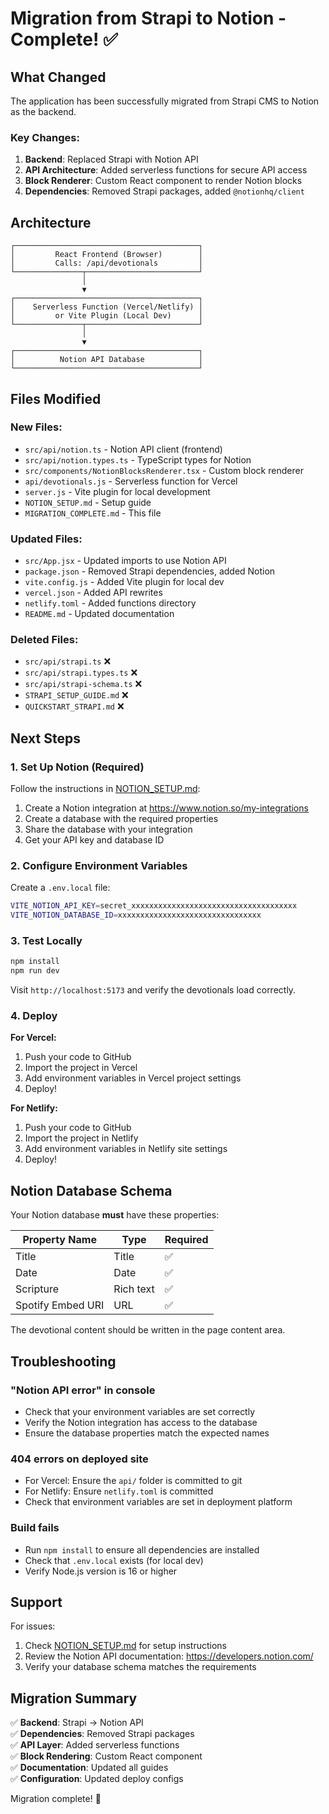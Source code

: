 # Migration from Strapi to Notion - Complete! ✅

## What Changed

The application has been successfully migrated from Strapi CMS to Notion as the backend.

### Key Changes:

1. **Backend**: Replaced Strapi with Notion API
2. **API Architecture**: Added serverless functions for secure API access
3. **Block Renderer**: Custom React component to render Notion blocks
4. **Dependencies**: Removed Strapi packages, added `@notionhq/client`

## Architecture

```
┌─────────────────────────────────────────┐
│         React Frontend (Browser)        │
│         Calls: /api/devotionals         │
└───────────────┬─────────────────────────┘
                │
                ▼
┌─────────────────────────────────────────┐
│    Serverless Function (Vercel/Netlify) │
│         or Vite Plugin (Local Dev)      │
└───────────────┬─────────────────────────┘
                │
                ▼
┌─────────────────────────────────────────┐
│          Notion API Database            │
└─────────────────────────────────────────┘
```

## Files Modified

### New Files:

- `src/api/notion.ts` - Notion API client (frontend)
- `src/api/notion.types.ts` - TypeScript types for Notion
- `src/components/NotionBlocksRenderer.tsx` - Custom block renderer
- `api/devotionals.js` - Serverless function for Vercel
- `server.js` - Vite plugin for local development
- `NOTION_SETUP.md` - Setup guide
- `MIGRATION_COMPLETE.md` - This file

### Updated Files:

- `src/App.jsx` - Updated imports to use Notion API
- `package.json` - Removed Strapi dependencies, added Notion
- `vite.config.js` - Added Vite plugin for local dev
- `vercel.json` - Added API rewrites
- `netlify.toml` - Added functions directory
- `README.md` - Updated documentation

### Deleted Files:

- `src/api/strapi.ts` ❌
- `src/api/strapi.types.ts` ❌
- `src/api/strapi-schema.ts` ❌
- `STRAPI_SETUP_GUIDE.md` ❌
- `QUICKSTART_STRAPI.md` ❌

## Next Steps

### 1. Set Up Notion (Required)

Follow the instructions in [NOTION_SETUP.md](./NOTION_SETUP.md):

1. Create a Notion integration at https://www.notion.so/my-integrations
2. Create a database with the required properties
3. Share the database with your integration
4. Get your API key and database ID

### 2. Configure Environment Variables

Create a `.env.local` file:

```bash
VITE_NOTION_API_KEY=secret_xxxxxxxxxxxxxxxxxxxxxxxxxxxxxxxxxxxxx
VITE_NOTION_DATABASE_ID=xxxxxxxxxxxxxxxxxxxxxxxxxxxxxxxx
```

### 3. Test Locally

```bash
npm install
npm run dev
```

Visit `http://localhost:5173` and verify the devotionals load correctly.

### 4. Deploy

**For Vercel:**

1. Push your code to GitHub
2. Import the project in Vercel
3. Add environment variables in Vercel project settings
4. Deploy!

**For Netlify:**

1. Push your code to GitHub
2. Import the project in Netlify
3. Add environment variables in Netlify site settings
4. Deploy!

## Notion Database Schema

Your Notion database **must** have these properties:

| Property Name     | Type      | Required |
| ----------------- | --------- | -------- |
| Title             | Title     | ✅       |
| Date              | Date      | ✅       |
| Scripture         | Rich text | ✅       |
| Spotify Embed URI | URL       | ✅       |

The devotional content should be written in the page content area.

## Troubleshooting

### "Notion API error" in console

- Check that your environment variables are set correctly
- Verify the Notion integration has access to the database
- Ensure the database properties match the expected names

### 404 errors on deployed site

- For Vercel: Ensure the `api/` folder is committed to git
- For Netlify: Ensure `netlify.toml` is committed
- Check that environment variables are set in deployment platform

### Build fails

- Run `npm install` to ensure all dependencies are installed
- Check that `.env.local` exists (for local dev)
- Verify Node.js version is 16 or higher

## Support

For issues:

1. Check [NOTION_SETUP.md](./NOTION_SETUP.md) for setup instructions
2. Review the Notion API documentation: https://developers.notion.com/
3. Verify your database schema matches the requirements

## Migration Summary

✅ **Backend**: Strapi → Notion API  
✅ **Dependencies**: Removed Strapi packages  
✅ **API Layer**: Added serverless functions  
✅ **Block Rendering**: Custom React component  
✅ **Documentation**: Updated all guides  
✅ **Configuration**: Updated deploy configs

Migration complete! 🎉
